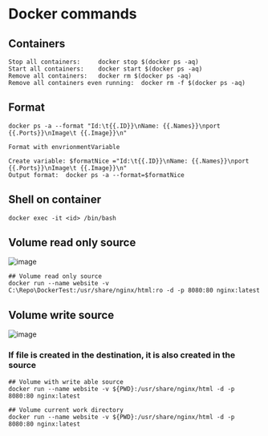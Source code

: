 # Docker commands



## Containers



```
Stop all containers:	 docker stop $(docker ps -aq)
Start all containers:	 docker start $(docker ps -aq)
Remove all containers:	 docker rm $(docker ps -aq)
Remove all containers even running:	 docker rm -f $(docker ps -aq)
```

## Format
```
docker ps -a --format "Id:\t{{.ID}}\nName: {{.Names}}\nport {{.Ports}}\nImage\t {{.Image}}\n"

Format with envrionmentVariable

Create variable: $formatNice ="Id:\t{{.ID}}\nName: {{.Names}}\nport {{.Ports}}\nImage\t {{.Image}}\n"
Output format:  docker ps -a --format=$formatNice
```
## Shell on container
```
docker exec -it <id> /bin/bash
```

## Volume read only source

![image](https://user-images.githubusercontent.com/29054168/211686326-47fa4537-ad29-4ca1-95ec-b2327701e622.png)
```
## Volume read only source
docker run --name website -v C:\Repo\DockerTest:/usr/share/nginx/html:ro -d -p 8080:80 nginx:latest
```

## Volume write source

![image](https://user-images.githubusercontent.com/29054168/211686797-d3083bde-a306-4c49-ad3c-1350c1132485.png)

### If file is created in the destination, it is also created in the source
```
## Volume with write able source 
docker run --name website -v ${PWD}:/usr/share/nginx/html -d -p 8080:80 nginx:latest

## Volume current work directory 
docker run --name website -v ${PWD}:/usr/share/nginx/html -d -p 8080:80 nginx:latest
```
